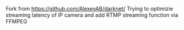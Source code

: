 Fork from https://github.com/AlexeyAB/darknet/
Trying to optimizie streaming latency of IP camera and add RTMP streaming function via FFMPEG
